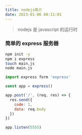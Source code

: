 ```yaml
---
title: nodejs简介
date: 2023-01-06 08:11:01
---
```


> nodejs 是 javascript 的运行时

### 简单的 express 服务器

```bash
npm init -y
npm i express
touch main.js
node main.js
```

```js
import express form 'express'

const app = express()

app.post('/', (req, res) => {
  res.send({
    code: 1,
    data: req.body
  })
})

app.listen(5555)
```
